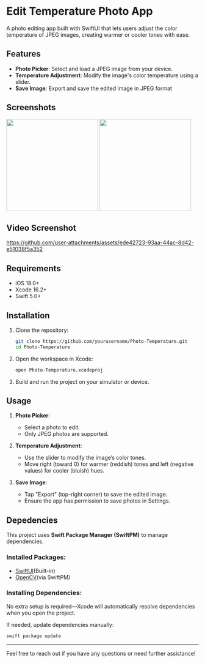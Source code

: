 # Edit Temperature Photo App

A photo editing app built with SwiftUI that lets users adjust the color temperature of JPEG images, creating warmer or cooler tones with ease.

## Features

- **Photo Picker**: Select and load a JPEG image from your device.
- **Temperature Adjustment**: Modify the image's color temperature using a slider.
- **Save Image**: Export and save the edited image in JPEG format

## Screenshots

<img src="https://github.com/user-attachments/assets/c37ff316-18dd-4a3e-8e4f-47186b893409" width="240">

<img src="https://github.com/user-attachments/assets/a52d6900-a226-46ef-a933-bd2865e03a5c" width="240">

## Video Screenshot

https://github.com/user-attachments/assets/ede42723-93aa-44ac-8d42-e51038f5a352

## Requirements

- iOS 18.0+
- Xcode 16.2+
- Swift 5.0+

## Installation

1. Clone the repository:

    ```bash
    git clone https://github.com/yourusername/Photo-Temperature.git
    cd Photo-Temperature
    ```

2. Open the workspace in Xcode:

    ```bash
    open Photo-Temperature.xcodeproj
    ```

4. Build and run the project on your simulator or device.

## Usage

1. **Photo Picker**:
    - Select a photo to edit.
    - Only JPEG photos are supported.

2. **Temperature Adjustment**:
    - Use the slider to modify the image’s color tones.
    - Move right (toward 0) for warmer (reddish) tones and left (negative values) for cooler (bluish) hues.

3. **Save Image**:
    - Tap "Export" (top-right corner) to save the edited image.
    - Ensure the app has permission to save photos in Settings.

## Depedencies
This project uses **Swift Package Manager (SwiftPM)** to manage dependencies.
### Installed Packages:
- [SwiftUI](https://developer.apple.com/documentation/swiftui)(Built-in)
- [OpenCV](https://opencv.org/releases/)(via SwiftPM)
### Installing Dependencies:
No extra setup is required—Xcode will automatically resolve dependencies when you open the project.

If needed, update dependencies manually:
```bash
swift package update
```
---

Feel free to reach out if you have any questions or need further assistance!
